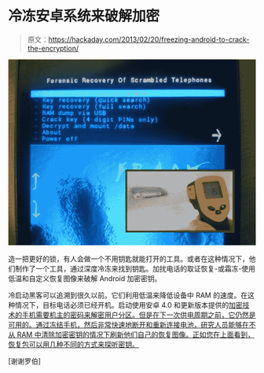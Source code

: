# 冷冻安卓系统来破解加密

> 原文：<https://hackaday.com/2013/02/20/freezing-android-to-crack-the-encryption/>

![frozen-phone-encryption-hacking](img/bf2be605e18767407eb4b6f9cc721c67.png)

造一把更好的锁，有人会做一个不用钥匙就能打开的工具。或者在这种情况下，他们制作了一个工具，通过深度冷冻来找到钥匙。加扰电话的取证恢复-或霜冻-使用低温和自定义恢复图像来破解 Android 加密密钥。

冷启动黑客可以追溯到很久以前。它们利用低温来降低设备中 RAM 的速度。在这种情况下，目标电话必须已经开机。启动使用安卓 4.0 和更新版本提供的[加密技术的手机需要机主的密码来解密用户分区。但是在下一次供电周期之前，它仍然是可用的。通过冻结手机，然后非常快速地断开和重新连接电池，研究人员能够在不从 RAM 中清除加密密钥的情况下刷新他们自己的恢复图像。正如您在上面看到，恢复包可以用几种不同的方式来探听密钥。](http://support.google.com/android/bin/answer.py?hl=en&answer=1663755)

[谢谢罗伯]